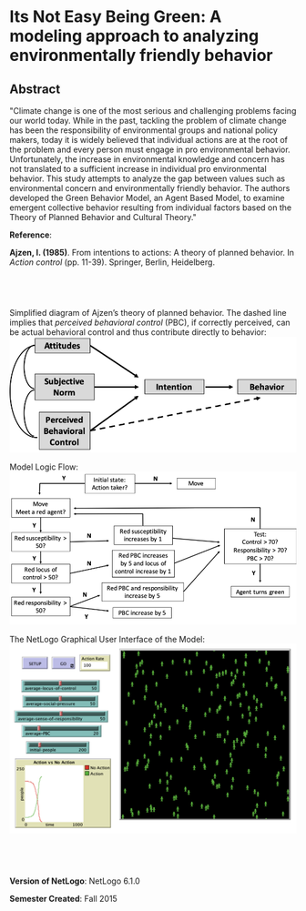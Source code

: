 # Its Not Easy Being Green: A modeling approach to analyzing environmentally friendly behavior

## Abstract

"Climate change is one of the most serious and challenging problems facing our world today. While in the past, tackling the problem of climate change has been the responsibility of environmental groups and national policy makers, today it is widely believed that individual actions are at the root of the problem and every person must engage in pro environmental behavior. Unfortunately, the increase in environmental knowledge and concern has not translated to a sufficient increase in individual pro environmental behavior. This study attempts to analyze the gap between values such as environmental concern and environmentally friendly behavior. The authors developed the Green Behavior Model, an Agent Based Model, to examine emergent collective behavior resulting from individual factors based on the Theory of Planned Behavior and Cultural Theory."

**Reference**:

**Ajzen, I. (1985)**. From intentions to actions: A theory of planned behavior.  In *Action control* (pp. 11-39). Springer, Berlin, Heidelberg.

## &nbsp;
Simplified diagram of Ajzen’s theory of planned behavior. The dashed line implies that *perceived behavioral control* (PBC), if correctly perceived, can be actual behavioral control and thus contribute directly to behavior:
![Simplified diagram](fig1.png)

Model Logic Flow:
![Model Flow](ModelFlow.png)

The NetLogo Graphical User Interface of the Model: 
![The NetLogo Graphical User Interface](GUI.png)

## &nbsp;

**Version of NetLogo**: NetLogo 6.1.0

**Semester Created**: Fall 2015

